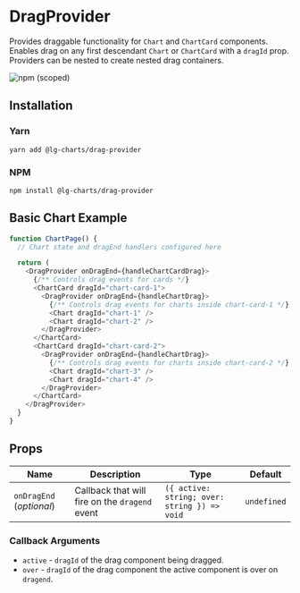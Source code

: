 # DragProvider

Provides draggable functionality for `Chart` and `ChartCard` components.
Enables drag on any first descendant `Chart` or `ChartCard` with a `dragId` prop. Providers can be nested to create nested drag
containers.

![npm (scoped)](https://img.shields.io/npm/v/@lg-charts/drag-provider.svg)

## Installation

### Yarn

```shell
yarn add @lg-charts/drag-provider
```

### NPM

```shell
npm install @lg-charts/drag-provider
```

## Basic Chart Example

```ts
function ChartPage() {
  // Chart state and dragEnd handlers configured here

  return (
    <DragProvider onDragEnd={handleChartCardDrag}>
      {/** Controls drag events for cards */}
      <ChartCard dragId="chart-card-1">
        <DragProvider onDragEnd={handleChartDrag}>
          {/** Controls drag events for charts inside chart-card-1 */}
          <Chart dragId="chart-1" />
          <Chart dragId="chart-2" />
        </DragProvider>
      </ChartCard>
      <ChartCard dragId="chart-card-2">
        <DragProvider onDragEnd={handleChartDrag}>
          {/** Controls drag events for charts inside chart-card-2 */}
          <Chart dragId="chart-3" />
          <Chart dragId="chart-4" />
        </DragProvider>
      </ChartCard>
    </DragProvider>
  }
}
```

## Props

| Name                     | Description                                    | Type                                         | Default     |
| ------------------------ | ---------------------------------------------- | -------------------------------------------- | ----------- |
| `onDragEnd` (_optional_) | Callback that will fire on the `dragend` event | `({ active: string; over: string }) => void` | `undefined` |

### Callback Arguments

- `active` - `dragId` of the drag component being dragged.
- `over` - `dragId` of the drag component the active component is over on `dragend`.
